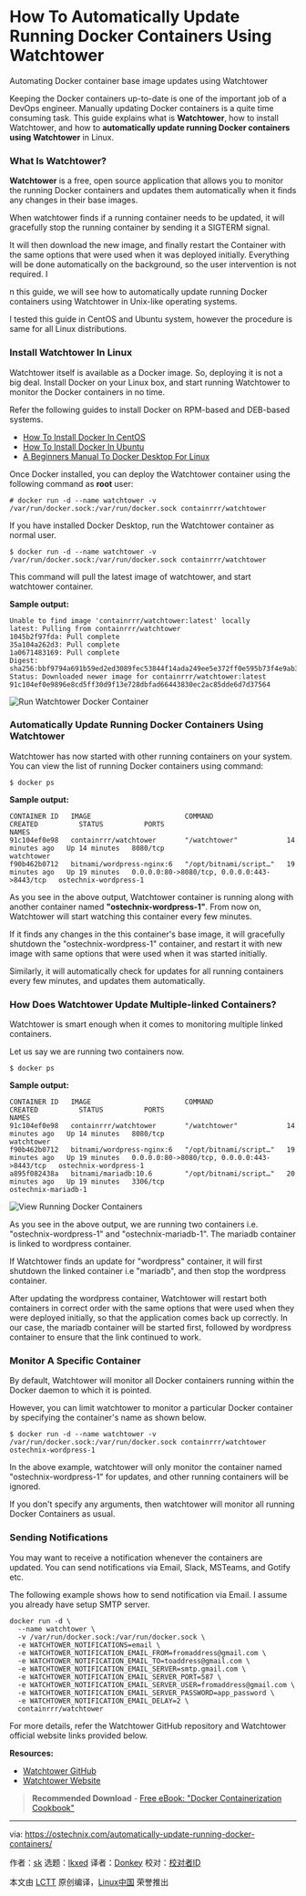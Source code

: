 [#]: subject: "How To Automatically Update Running Docker Containers Using Watchtower"
[#]: via: "https://ostechnix.com/automatically-update-running-docker-containers/"
[#]: author: "sk https://ostechnix.com/author/sk/"
[#]: collector: "lkxed"
[#]: translator: "Donkey"
[#]: reviewer: " "
[#]: publisher: " "
[#]: url: " "

How To Automatically Update Running Docker Containers Using Watchtower
======
Automating Docker container base image updates using Watchtower

Keeping the Docker containers up-to-date is one of the important job of a DevOps engineer. Manually updating Docker containers is a quite time consuming task. This guide explains what is **Watchtower**, how to install Watchtower, and how to **automatically update running Docker containers using Watchtower** in Linux.

### What Is Watchtower?

**Watchtower** is a free, open source application that allows you to monitor the running Docker containers and updates them automatically when it finds any changes in their base images.

When watchtower finds if a running container needs to be updated, it will gracefully stop the running container by sending it a SIGTERM signal.

It will then download the new image, and finally restart the Container with the same options that were used when it was deployed initially. Everything will be done automatically on the background, so the user intervention is not required. I

n this guide, we will see how to automatically update running Docker containers using Watchtower in Unix-like operating systems.

I tested this guide in CentOS and Ubuntu system, however the procedure is same for all Linux distributions.

### Install Watchtower In Linux

Watchtower itself is available as a Docker image. So, deploying it is not a big deal. Install Docker on your Linux box, and start running Watchtower to monitor the Docker containers in no time.

Refer the following guides to install Docker on RPM-based and DEB-based systems.

* [How To Install Docker In CentOS][1]
* [How To Install Docker In Ubuntu][2]
* [A Beginners Manual To Docker Desktop For Linux][3]

Once Docker installed, you can deploy the Watchtower container using the following command as **root** user:

```
# docker run -d --name watchtower -v /var/run/docker.sock:/var/run/docker.sock containrrr/watchtower
```

If you have installed Docker Desktop, run the Watchtower container as normal user.

```
$ docker run -d --name watchtower -v /var/run/docker.sock:/var/run/docker.sock containrrr/watchtower
```

This command will pull the latest image of watchtower, and start watchtower container.

**Sample output:**

```
Unable to find image 'containrrr/watchtower:latest' locally
latest: Pulling from containrrr/watchtower
1045b2f97fda: Pull complete 
35a104a262d3: Pull complete 
1a0671483169: Pull complete 
Digest: sha256:bbf9794a691b59ed2ed3089fec53844f14ada249ee5e372ff0e595b73f4e9ab3
Status: Downloaded newer image for containrrr/watchtower:latest
91c104ef0e9896e8cd5ff30d9f13e728dbfad66443830ec2ac85dde6d7d37564
```

![Run Watchtower Docker Container][4]

### Automatically Update Running Docker Containers Using Watchtower

Watchtower has now started with other running containers on your system. You can view the list of running Docker containers using command:

```
$ docker ps
```

**Sample output:**

```
CONTAINER ID   IMAGE                       COMMAND                  CREATED          STATUS          PORTS                                         NAMES
91c104ef0e98   containrrr/watchtower       "/watchtower"            14 minutes ago   Up 14 minutes   8080/tcp                                      watchtower
f90b462b0712   bitnami/wordpress-nginx:6   "/opt/bitnami/script…"   19 minutes ago   Up 19 minutes   0.0.0.0:80->8080/tcp, 0.0.0.0:443->8443/tcp   ostechnix-wordpress-1
```

As you see in the above output, Watchtower container is running along with another container named **"ostechnix-wordpress-1"**. From now on, Watchtower will start watching this container every few minutes.

If it finds any changes in the this container's base image, it will gracefully shutdown the "ostechnix-wordpress-1" container, and restart it with new image with same options that were used when it was started initially.

Similarly, it will automatically check for updates for all running containers every few minutes, and updates them automatically.

### How Does Watchtower Update Multiple-linked Containers?

Watchtower is smart enough when it comes to monitoring multiple linked containers.

Let us say we are running two containers now.

```
$ docker ps
```

**Sample output:**

```
CONTAINER ID   IMAGE                       COMMAND                  CREATED          STATUS          PORTS                                         NAMES
91c104ef0e98   containrrr/watchtower       "/watchtower"            14 minutes ago   Up 14 minutes   8080/tcp                                      watchtower
f90b462b0712   bitnami/wordpress-nginx:6   "/opt/bitnami/script…"   19 minutes ago   Up 19 minutes   0.0.0.0:80->8080/tcp, 0.0.0.0:443->8443/tcp   ostechnix-wordpress-1
a895f082438a   bitnami/mariadb:10.6        "/opt/bitnami/script…"   20 minutes ago   Up 19 minutes   3306/tcp                                      ostechnix-mariadb-1
```

![View Running Docker Containers][5]

As you see in the above output, we are running two containers i.e. "ostechnix-wordpress-1" and "ostechnix-mariadb-1". The mariadb container is linked to wordpress container.

If Watchtower finds an update for "wordpress" container, it will first shutdown the linked container i.e "mariadb", and then stop the wordpress container.

After updating the wordpress container, Watchtower will restart both containers in correct order with the same options that were used when they were deployed initially, so that the application comes back up correctly. In our case, the mariadb container will be started first, followed by wordpress container to ensure that the link continued to work.

### Monitor A Specific Container

By default, Watchtower will monitor all Docker containers running within the Docker daemon to which it is pointed.

However, you can limit watchtower to monitor a particular Docker container by specifying the container's name as shown below.

```
$ docker run -d --name watchtower -v /var/run/docker.sock:/var/run/docker.sock containrrr/watchtower ostechnix-wordpress-1
```

In the above example, watchtower will only monitor the container named "ostechnix-wordpress-1" for updates, and other running containers will be ignored.

If you don't specify any arguments, then watchtower will monitor all running Docker Containers as usual.

### Sending Notifications

You may want to receive a notification whenever the containers are updated. You can send notifications via Email, Slack, MSTeams, and Gotify etc.

The following example shows how to send notification via Email. I assume you already have setup SMTP server.

```
docker run -d \
  --name watchtower \
  -v /var/run/docker.sock:/var/run/docker.sock \
  -e WATCHTOWER_NOTIFICATIONS=email \
  -e WATCHTOWER_NOTIFICATION_EMAIL_FROM=fromaddress@gmail.com \
  -e WATCHTOWER_NOTIFICATION_EMAIL_TO=toaddress@gmail.com \
  -e WATCHTOWER_NOTIFICATION_EMAIL_SERVER=smtp.gmail.com \
  -e WATCHTOWER_NOTIFICATION_EMAIL_SERVER_PORT=587 \
  -e WATCHTOWER_NOTIFICATION_EMAIL_SERVER_USER=fromaddress@gmail.com \
  -e WATCHTOWER_NOTIFICATION_EMAIL_SERVER_PASSWORD=app_password \
  -e WATCHTOWER_NOTIFICATION_EMAIL_DELAY=2 \
  containrrr/watchtower
```

For more details, refer the Watchtower GitHub repository and Watchtower official website links provided below.

**Resources:**

* [Watchtower GitHub][6]
* [Watchtower Website][7]

> **Recommended Download** - [Free eBook: "Docker Containerization Cookbook"][8]

--------------------------------------------------------------------------------

via: https://ostechnix.com/automatically-update-running-docker-containers/

作者：[sk][a]
选题：[lkxed][b]
译者：[Donkey](https://github.com/Donkey-Hao)
校对：[校对者ID](https://github.com/校对者ID)

本文由 [LCTT](https://github.com/LCTT/TranslateProject) 原创编译，[Linux中国](https://linux.cn/) 荣誉推出

[a]: https://ostechnix.com/author/sk/
[b]: https://github.com/lkxed
[1]: https://ostechnix.com/install-docker-centos/
[2]: https://ostechnix.com/install-docker-ubuntu/
[3]: https://ostechnix.com/docker-desktop-for-linux/
[4]: https://ostechnix.com/wp-content/uploads/2022/07/Run-Watchtower-Docker-Container.png
[5]: https://ostechnix.com/wp-content/uploads/2022/07/View-Running-Docker-Containers.png
[6]: https://github.com/v2tec/watchtower
[7]: https://containrrr.dev/watchtower/
[8]: https://ostechnix.tradepub.com/free/w_java39/prgm.cgi

